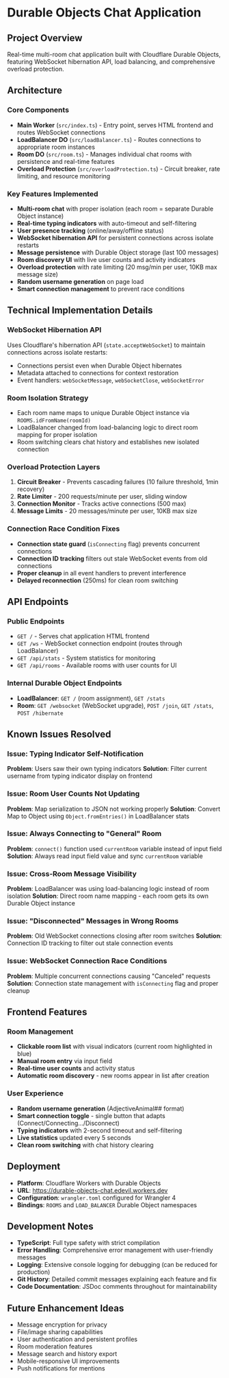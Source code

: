 # Durable Objects Chat Application

## Project Overview
Real-time multi-room chat application built with Cloudflare Durable Objects, featuring WebSocket hibernation API, load balancing, and comprehensive overload protection.

## Architecture

### Core Components
- **Main Worker** (`src/index.ts`) - Entry point, serves HTML frontend and routes WebSocket connections
- **LoadBalancer DO** (`src/loadBalancer.ts`) - Routes connections to appropriate room instances  
- **Room DO** (`src/room.ts`) - Manages individual chat rooms with persistence and real-time features
- **Overload Protection** (`src/overloadProtection.ts`) - Circuit breaker, rate limiting, and resource monitoring

### Key Features Implemented
- **Multi-room chat** with proper isolation (each room = separate Durable Object instance)
- **Real-time typing indicators** with auto-timeout and self-filtering
- **User presence tracking** (online/away/offline status)
- **WebSocket hibernation API** for persistent connections across isolate restarts
- **Message persistence** with Durable Object storage (last 100 messages)
- **Room discovery UI** with live user counts and activity indicators
- **Overload protection** with rate limiting (20 msg/min per user, 10KB max message size)
- **Random username generation** on page load
- **Smart connection management** to prevent race conditions

## Technical Implementation Details

### WebSocket Hibernation API
Uses Cloudflare's hibernation API (`state.acceptWebSocket`) to maintain connections across isolate restarts:
- Connections persist even when Durable Object hibernates
- Metadata attached to connections for context restoration
- Event handlers: `webSocketMessage`, `webSocketClose`, `webSocketError`

### Room Isolation Strategy
- Each room name maps to unique Durable Object instance via `ROOMS.idFromName(roomId)`
- LoadBalancer changed from load-balancing logic to direct room mapping for proper isolation
- Room switching clears chat history and establishes new isolated connection

### Overload Protection Layers
1. **Circuit Breaker** - Prevents cascading failures (10 failure threshold, 1min recovery)
2. **Rate Limiter** - 200 requests/minute per user, sliding window
3. **Connection Monitor** - Tracks active connections (500 max)
4. **Message Limits** - 20 messages/minute per user, 10KB max size

### Connection Race Condition Fixes
- **Connection state guard** (`isConnecting` flag) prevents concurrent connections
- **Connection ID tracking** filters out stale WebSocket events from old connections
- **Proper cleanup** in all event handlers to prevent interference
- **Delayed reconnection** (250ms) for clean room switching

## API Endpoints

### Public Endpoints
- `GET /` - Serves chat application HTML frontend
- `GET /ws` - WebSocket connection endpoint (routes through LoadBalancer)
- `GET /api/stats` - System statistics for monitoring
- `GET /api/rooms` - Available rooms with user counts for UI

### Internal Durable Object Endpoints
- **LoadBalancer**: `GET /` (room assignment), `GET /stats`
- **Room**: `GET /websocket` (WebSocket upgrade), `POST /join`, `GET /stats`, `POST /hibernate`

## Known Issues Resolved

### Issue: Typing Indicator Self-Notification
**Problem**: Users saw their own typing indicators
**Solution**: Filter current username from typing indicator display on frontend

### Issue: Room User Counts Not Updating  
**Problem**: Map serialization to JSON not working properly
**Solution**: Convert Map to Object using `Object.fromEntries()` in LoadBalancer stats

### Issue: Always Connecting to "General" Room
**Problem**: `connect()` function used `currentRoom` variable instead of input field
**Solution**: Always read input field value and sync `currentRoom` variable

### Issue: Cross-Room Message Visibility
**Problem**: LoadBalancer was using load-balancing logic instead of room isolation
**Solution**: Direct room name mapping - each room gets its own Durable Object instance

### Issue: "Disconnected" Messages in Wrong Rooms
**Problem**: Old WebSocket connections closing after room switches
**Solution**: Connection ID tracking to filter out stale connection events

### Issue: WebSocket Connection Race Conditions
**Problem**: Multiple concurrent connections causing "Canceled" requests
**Solution**: Connection state management with `isConnecting` flag and proper cleanup

## Frontend Features

### Room Management
- **Clickable room list** with visual indicators (current room highlighted in blue)
- **Manual room entry** via input field
- **Real-time user counts** and activity status
- **Automatic room discovery** - new rooms appear in list after creation

### User Experience
- **Random username generation** (AdjectiveAnimal## format)
- **Smart connection toggle** - single button that adapts (Connect/Connecting.../Disconnect)
- **Typing indicators** with 2-second timeout and self-filtering
- **Live statistics** updated every 5 seconds
- **Clean room switching** with chat history clearing

## Deployment
- **Platform**: Cloudflare Workers with Durable Objects
- **URL**: https://durable-objects-chat.edevil.workers.dev
- **Configuration**: `wrangler.toml` configured for Wrangler 4
- **Bindings**: `ROOMS` and `LOAD_BALANCER` Durable Object namespaces

## Development Notes
- **TypeScript**: Full type safety with strict compilation
- **Error Handling**: Comprehensive error management with user-friendly messages  
- **Logging**: Extensive console logging for debugging (can be reduced for production)
- **Git History**: Detailed commit messages explaining each feature and fix
- **Code Documentation**: JSDoc comments throughout for maintainability

## Future Enhancement Ideas
- Message encryption for privacy
- File/image sharing capabilities
- User authentication and persistent profiles
- Room moderation features
- Message search and history export
- Mobile-responsive UI improvements
- Push notifications for mentions